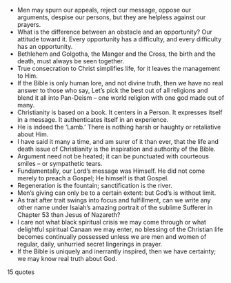  - Men may spurn our appeals, reject our message, oppose our arguments, despise our persons, but they are helpless against our prayers.
 - What is the difference between an obstacle and an opportunity? Our attitude toward it. Every opportunity has a difficulty, and every difficulty has an opportunity.
 - Bethlehem and Golgotha, the Manger and the Cross, the birth and the death, must always be seen together.
 - True consecration to Christ simplifies life, for it leaves the management to Him.
 - If the Bible is only human lore, and not divine truth, then we have no real answer to those who say, Let’s pick the best out of all religions and blend it all into Pan-Deism – one world religion with one god made out of many.
 - Christianity is based on a book. It centers in a Person. It expresses itself in a message. It authenticates itself in an experience.
 - He is indeed the ‘Lamb.’ There is nothing harsh or haughty or retaliative about Him.
 - I have said it many a time, and am surer of it than ever, that the life and death issue of Christianity is the inspiration and authority of the Bible.
 - Argument need not be heated; it can be punctuated with courteous smiles – or sympathetic tears.
 - Fundamentally, our Lord’s message was Himself. He did not come merely to preach a Gospel; He himself is that Gospel.
 - Regeneration is the fountain; sanctification is the river.
 - Men’s giving can only be to a certain extent: but God’s is without limit.
 - As trait after trait swings into focus and fulfillment, can we write any other name under Isaiah’s amazing portrait of the sublime Sufferer in Chapter 53 than Jesus of Nazareth?
 - I care not what black spiritual crisis we may come through or what delightful spiritual Canaan we may enter, no blessing of the Christian life becomes continually possessed unless we are men and women of regular, daily, unhurried secret lingerings in prayer.
 - If the Bible is uniquely and inerrantly inspired, then we have certainty; we may know real truth about God.

15 quotes